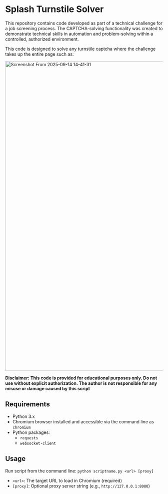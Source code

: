 # Splash Turnstile Solver

This repository contains code developed as part of a technical challenge for a job screening process. The CAPTCHA-solving functionality was created to demonstrate technical skills in automation and problem-solving within a controlled, authorized environment.

This code is designed to solve any turnstile captcha where the challenge takes up the entire page such as:

<img width="1920" height="989" alt="Screenshot From 2025-09-14 14-41-31" src="https://github.com/user-attachments/assets/ff31bd3e-67b3-4dd2-af0f-6c5234b176bd" />

**Disclaimer: This code is provided for educational purposes only. Do not use without explicit authorization. The author is not responsible for any misuse or damage caused by this script**

## Requirements

- Python 3.x
- Chromium browser installed and accessible via the command line as `chromium`
- Python packages:
	- `requests`
	- `websocket-client`

## Usage

Run script from the command line:
`python scriptname.py <url> [proxy]`
- `<url>`: The target URL to load in Chromium (required)
- `[proxy]`: Optional proxy server string (e.g., `http://127.0.0.1:8080`)
